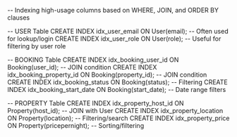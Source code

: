 
-- Indexing high-usage columns based on WHERE, JOIN, and ORDER BY clauses

-- USER Table
CREATE INDEX idx_user_email ON User(email); -- Often used for lookup/login
CREATE INDEX idx_user_role ON User(role);   -- Useful for filtering by user role

-- BOOKING Table
CREATE INDEX idx_booking_user_id ON Booking(user_id);         -- JOIN condition
CREATE INDEX idx_booking_property_id ON Booking(property_id); -- JOIN condition
CREATE INDEX idx_booking_status ON Booking(status);           -- Filtering
CREATE INDEX idx_booking_start_date ON Booking(start_date);   -- Date range filters

-- PROPERTY Table
CREATE INDEX idx_property_host_id ON Property(host_id);       -- JOIN with User
CREATE INDEX idx_property_location ON Property(location);     -- Filtering/search
CREATE INDEX idx_property_price ON Property(pricepernight);   -- Sorting/filtering

